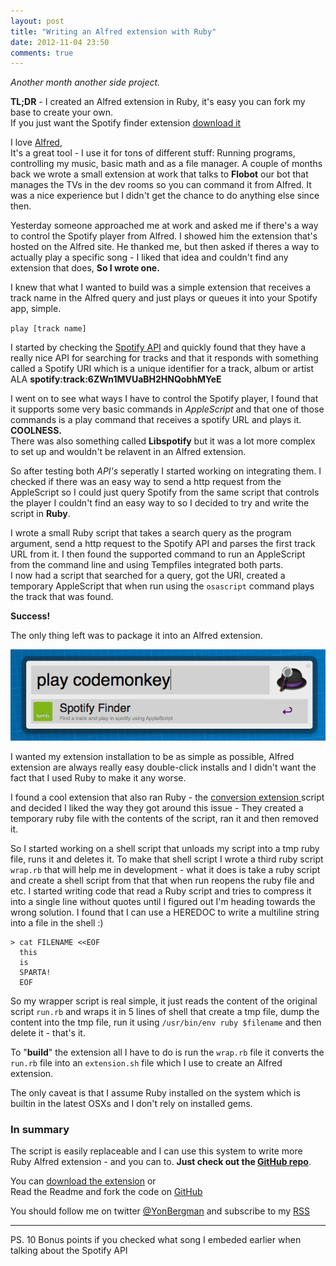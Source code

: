 ```yaml
---
layout: post
title: "Writing an Alfred extension with Ruby"
date: 2012-11-04 23:50
comments: true
---
```


*Another month another side project.*

**TL;DR** - I created an Alfred extension in Ruby, it's easy you can fork my base to create your own.  
If you just want the Spotify finder extension [download it](https://github.com/yonbergman/alfred_spotify_finder/raw/master/Spotify%20Finder.alfredextension)

I love [Alfred](http://www.alfredapp.com/),  
It's a great tool - I use it for tons of different stuff: Running programs, controlling my music, basic math and as a file manager.
A couple of months back we wrote a small extension at work that talks to **Flobot** our bot that manages the TVs in the dev rooms so you can command it from Alfred. It was a nice experience but I didn't get the chance to do anything else since then.

Yesterday someone approached me at work and asked me if there's a way to control the Spotify player from Alfred. I showed him the extension that's hosted on the Alfred site. He thanked me, but then asked if theres a way to actually play a specific song - I liked that idea and couldn't find any extension that does, **So I wrote one.**

I knew that what I wanted to build was a simple extension that receives a track name in the Alfred query and just plays or queues it into your Spotify app, simple.

` play [track name] `

I started by checking the [Spotify API](https://developer.spotify.com/technologies/web-api/) and quickly found that they have a really nice API for searching for tracks and that it responds with something called a Spotify URI which is a unique identifier for a track, album or artist ALA **spotify:track:6ZWn1MVUaBH2HNQobhMYeE**

I went on to see what ways I have to control the Spotify player, I found that it supports some very basic commands in *AppleScript* and that one of those commands is a play command that receives a spotify URL and plays it.  
**COOLNESS.**  
There was also something called **Libspotify** but it was a lot more complex to set up and wouldn't be relavent in an Alfred extension.

So after testing both *API's* seperatly I started working on integrating them. I checked if there was an easy way to send a http request from the AppleScript so I could just query Spotify from the same script that controls the player I couldn't find an easy way to so I decided to try and write the script in **Ruby**.

I wrote a small Ruby script that takes a search query as the program argument, send a http request to the Spotify API and parses the first track URL from it. I then found the supported command to run an AppleScript from the command line and using Tempfiles integrated both parts.  
I now had a script that searched for a query, got the URI, created a temporary AppleScript that when run using the `osascript` command plays the track that was found.

**Success!**

The only thing left was to package it into an Alfred extension.

![](/images/posts/alfred-ruby/extension.png)

I wanted my extension installation to be as simple as possible, Alfred extension are always really easy double-click installs and I didn't want the fact that I used Ruby to make it any worse.

I found a cool extension that also ran Ruby - the [conversion extension ](http://texasexpat.net/2011/10/convert-for-alfred) script and decided I liked the way they got around this issue - They created a temporary ruby file with the contents of the script, ran it and then removed it.

So I started working on a shell script that unloads my script into a tmp ruby file, runs it and deletes it.
To make that shell script I wrote a third ruby script `wrap.rb` that will help me in development - what it does is take a ruby script and create a shell script from that that when run reopens the ruby file and etc.
I started writing code that read a Ruby script and tries to compress it into a single line without quotes until I figured out I'm heading towards the wrong solution.
I found that I can use a HEREDOC to write a multiline string into a file in the shell :)

```
> cat FILENAME <<EOF
  this  
  is
  SPARTA!  
  EOF  
```

So my wrapper script is real simple, it just reads the content of the original script `run.rb` and wraps it in 5 lines of shell that create a tmp file, dump the content into the tmp file, run it using `/usr/bin/env ruby $filename` and then delete it - that's it.

To "**build**" the extension all I have to do is run the `wrap.rb` file it converts the `run.rb` file into an `extension.sh` file which I use to create an Alfred extension.

The only caveat is that I assume Ruby installed on the system which is builtin in the latest OSXs and I don't rely on installed gems.

### In summary

The script is easily replaceable and I can use this system to write more Ruby Alfred extension - and you can to. **Just check out the [GitHub repo](https://github.com/yonbergman/alfred_spotify_finder)**.


You can [download the extension](https://github.com/yonbergman/alfred_spotify_finder/raw/master/Spotify%20Finder.alfredextension) or  
Read the Readme and fork the code on [GitHub](https://github.com/yonbergman/alfred_spotify_finder)


You should follow me on twitter [@YonBergman](http://twitter.com/yonbergman) and subscribe to my [RSS](http://feeds.feedburner.com/Yon-line)

---
PS.
10 Bonus points if you checked what song I embeded earlier when talking about the Spotify API
